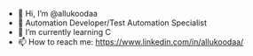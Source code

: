 - 👋 Hi, I’m @allukoodaa
- 👀 Automation Developer/Test Automation Specialist
- 🌱 I’m currently learning C
- 📫 How to reach me: https://www.linkedin.com/in/allukoodaa/

<!---
AlluKoodaa/AlluKoodaa is a ✨ special ✨ repository because its `README.md` (this file) appears on your GitHub profile.
You can click the Preview link to take a look at your changes.
--->
